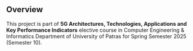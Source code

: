 ## Overview
This project is part of **5G Architectures, Technologies, Applications and Key Performance Indicators** elective course in Computer Engineering & Informatics Department of University of Patras for Spring Semester 2025 (Semester 10).
